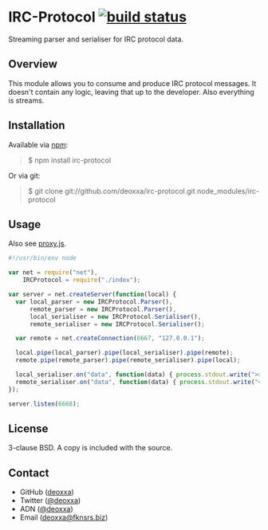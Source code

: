IRC-Protocol [![build status](https://travis-ci.org/deoxxa/irc-protocol.png)](https://travis-ci.org/deoxxa/irc-protocol)
============

Streaming parser and serialiser for IRC protocol data.

Overview
--------

This module allows you to consume and produce IRC protocol messages. It doesn't
contain any logic, leaving that up to the developer. Also everything is streams.

Installation
------------

Available via [npm](http://npmjs.org/):

> $ npm install irc-protocol

Or via git:

> $ git clone git://github.com/deoxxa/irc-protocol.git node_modules/irc-protocol

Usage
-----

Also see [proxy.js](https://github.com/deoxxa/irc-protocol/blob/master/proxy.js).

```javascript
#!/usr/bin/env node

var net = require("net"),
    IRCProtocol = require("./index");

var server = net.createServer(function(local) {
  var local_parser = new IRCProtocol.Parser(),
      remote_parser = new IRCProtocol.Parser(),
      local_serialiser = new IRCProtocol.Serialiser(),
      remote_serialiser = new IRCProtocol.Serialiser();

  var remote = net.createConnection(6667, "127.0.0.1");

  local.pipe(local_parser).pipe(local_serialiser).pipe(remote);
  remote.pipe(remote_parser).pipe(remote_serialiser).pipe(local);

  local_serialiser.on("data", function(data) { process.stdout.write(">> " + data); });
  remote_serialiser.on("data", function(data) { process.stdout.write("<< " + data); });
});

server.listen(6668);
```

License
-------

3-clause BSD. A copy is included with the source.

Contact
-------

* GitHub ([deoxxa](http://github.com/deoxxa))
* Twitter ([@deoxxa](http://twitter.com/deoxxa))
* ADN ([@deoxxa](https://alpha.app.net/deoxxa))
* Email ([deoxxa@fknsrs.biz](mailto:deoxxa@fknsrs.biz))
